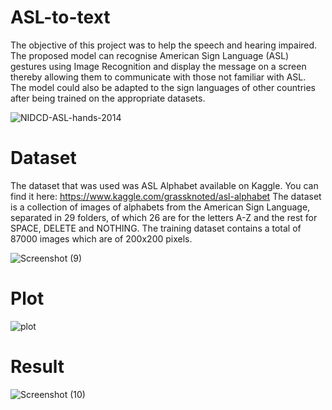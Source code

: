 # ASL-to-text

The objective of this project was to help the speech and hearing impaired. The proposed model can recognise American Sign Language (ASL) gestures using Image Recognition and display the message on a screen thereby allowing them to communicate with those not familiar with ASL.  
The model could also be adapted to the sign languages of other countries after being trained on the appropriate datasets.

![NIDCD-ASL-hands-2014](https://user-images.githubusercontent.com/83747330/123040083-cd11e780-d410-11eb-90c7-82c4fdf0ed3a.jpg)


# Dataset

The dataset that was used was ASL Alphabet available on Kaggle. You can find it here: https://www.kaggle.com/grassknoted/asl-alphabet
The dataset is a collection of images of alphabets from the American Sign Language, separated in 29 folders, of which 26 are for the letters A-Z and the rest for SPACE, DELETE and NOTHING. The training dataset contains a total of 87000 images which are of 200x200 pixels.

![Screenshot (9)](https://user-images.githubusercontent.com/83747330/123039533-f67e4380-d40f-11eb-92db-09b6bfe13e7f.png)

# Plot

![plot](https://user-images.githubusercontent.com/83747330/123040184-faf72c00-d410-11eb-9f4c-1aeadac3ecea.png)

# Result

![Screenshot (10)](https://user-images.githubusercontent.com/83747330/123040256-182bfa80-d411-11eb-8e80-4d5e9d2e7c89.png)
